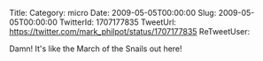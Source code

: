 Title: 
Category: micro
Date: 2009-05-05T00:00:00
Slug: 2009-05-05T00:00:00
TwitterId: 1707177835
TweetUrl: https://twitter.com/mark_philpot/status/1707177835
ReTweetUser: 

Damn! It's like the March of the Snails out here!